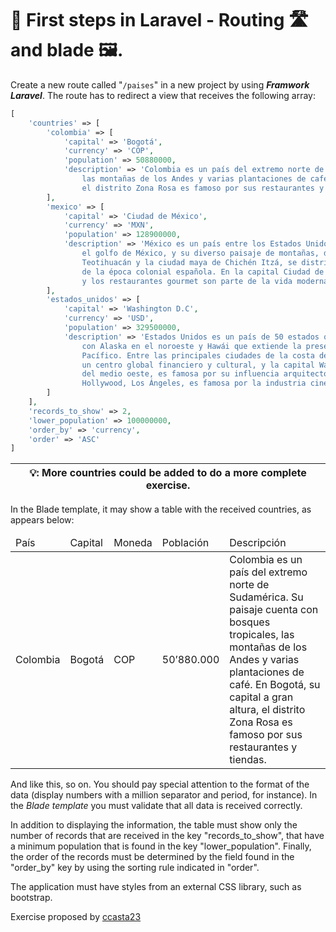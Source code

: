 # 👣 First steps in Laravel - Routing 🛣️ and blade 🖼️.

Create a new route called "`/paises`" in a new project by using ***Framwork Laravel***. The route has to redirect a view that receives the following array:

```php
[
    'countries' => [
        'colombia' => [
            'capital' => 'Bogotá',
            'currency' => 'COP',
            'population' => 50880000,
            'description' => 'Colombia es un país del extremo norte de Sudamérica. Su paisaje cuenta con bosques tropicales,
                las montañas de los Andes y varias plantaciones de café. En Bogotá, su capital a gran altura,
                el distrito Zona Rosa es famoso por sus restaurantes y tiendas.'
        ],
        'mexico' => [
            'capital' => 'Ciudad de México',
            'currency' => 'MXN',
            'population' => 128900000,
            'description' => 'México es un país entre los Estados Unidos y América Central, conocido por las playas en el Pacífico
                el golfo de México, y su diverso paisaje de montañas, desiertos y selvas. Las ruinas antiguas, como
                Teotihuacán y la ciudad maya de Chichén Itzá, se distribuyen por el país, al igual que las ciudades
                de la época colonial española. En la capital Ciudad de México, las elegantes tiendas, los famosos museos
                y los restaurantes gourmet son parte de la vida moderna.'
        ],
        'estados_unidos' => [
            'capital' => 'Washington D.C',
            'currency' => 'USD',
            'population' => 329500000,
            'description' => 'Estados Unidos es un país de 50 estados que ocupa una extensa franja de América del Norte,
                con Alaska en el noroeste y Hawái que extiende la presencia del país en el océano
                Pacífico. Entre las principales ciudades de la costa del Atlántico, se encuentran Nueva York,
                un centro global financiero y cultural, y la capital Washington D. C. Chicago, metrópolis
                del medio oeste, es famosa por su influencia arquitectónica y, en la costa oeste,
                Hollywood, Los Ángeles, es famosa por la industria cinematográfica.'
        ]
    ],
    'records_to_show' => 2,
    'lower_population' => 100000000,
    'order_by' => 'currency',
    'order' => 'ASC'
]
```

| 💡:  More countries could be added to do a more complete exercise.                   |
| --------------------------------------------------------------------------------| 

In the Blade template, it may show a table with the received countries, as appears below:

<table>
    <thead>
        <tr>
            <td>País</td>
            <td>Capital</td>
            <td>Moneda</td>
            <td>Población</td>
            <td>Descripción</td>
        </tr>
    </thead>
    <tbody>
        <tr>
            <td>Colombia</td>
            <td>Bogotá</td>
            <td>COP</td>
            <td>50’880.000</td>
            <td>Colombia es un país del
                extremo norte de Sudamérica.
                Su paisaje cuenta con bosques
                tropicales, las montañas de los
                Andes y varias plantaciones de
                café. En Bogotá, su capital a
                gran altura, el distrito Zona
                Rosa es famoso por sus
                restaurantes y tiendas.</td>
        </tr>
    </tbody>
</table>

And like this, so on. You should pay special attention to the format of the data (display numbers with a million separator and period, for instance). In the *Blade template* you must
validate that all data is received correctly.

In addition to displaying the information, the table must show only the number of records that are received in the key "records_to_show", that have a minimum population that is found in the key "lower_population". Finally, the order of the records must be determined by the field found in the "order_by" key by using the sorting rule indicated in "order".

The application must have styles from an external CSS library, such as bootstrap.

Exercise proposed by [ccasta23](https://github.com/ccasta23) 
